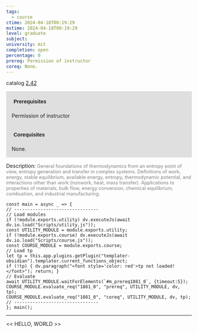 ```yaml
---
tags:
  - course
ctime: 2024-04-18T00:19:29
mstime: 2024-04-18T00:19:29
level: graduate
subject: 
university: mit
completion: open
percentage: 0
prereq: Permission of instructor
coreq: None.
---
```


catalog [2.42](http://student.mit.edu/catalog/m2b.html#2.42)

<span style="display: block; padding: 15px; background-color: rgb(100, 100, 100, 0.2);"><font id="m_prereq1881_0" style="display: block; font-family: Arial, sans-serif; font-weight: bold; padding: 5px">Prerequisites</font><br><span id="prereq1881_0">Permission of instructor</span></span>
<span style="display: block; padding: 15px; background-color: rgb(100, 100, 100, 0.2);"><font id="m_coreq1881_0" style="display: block; font-family: Arial, sans-serif; font-weight: bold; padding: 5px">Corequisites</font><br><span id="coreq1881_0">None.</span></span>

<font style="">Description:</font>
<font style="color: grey; font-size: 0.8rem;">General foundations of thermodynamics from an entropy point of view, entropy generation and transfer in complex systems. Definitions of work, energy, stable equilibrium, available energy, entropy, thermodynamic potential, and interactions other than work (nonwork, heat, mass transfer). Applications to properties of materials, bulk flow, energy conversion, chemical equilibrium, combustion, and industrial manufacturing.</font>

```dataviewjs
const main = async _ => {
// --------------------------------
// Load modules
if (!module.exports.utility) dv.executeJs(await dv.io.load("Scripts/utility.js"));
const UTILITY_MODULE = module.exports.utility;
if (!module.exports.course) dv.executeJs(await dv.io.load("Scripts/course.js"));
const COURSE_MODULE = module.exports.course;
// Load tp
let tp = this.app.plugins.getPlugin("templater-obsidian").templater.current_functions_object;
if (!tp) { dv.paragraph("<font style='color: red'>tp not loaded!</font>"); return; }
// Evaluate
await UTILITY_MODULE.waitForElements(`#m_prereq1881_0`, {timeout:5});
COURSE_MODULE.evaluate_req("1881_0", "prereq", UTILITY_MODULE, dv, tp);
COURSE_MODULE.evaluate_req("1881_0", "coreq", UTILITY_MODULE, dv, tp);
// --------------------------------
}; main();
```

---

<< HELLO, WORLD >>
